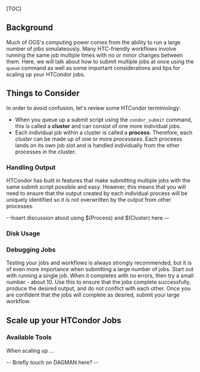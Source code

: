 [title]: - "Scaling Up!"
[TOC]

## Background

Much of OGS's computing power comes from the ability to run a large number 
of jobs simulateously. Many HTC-friendly workflows involve running the same 
job multiple times with no or minor changes between them. Here, we will 
talk about how to submit multiple jobs at once using the `queue` command as 
well as some important considerations and tips for scaling up your HTCondor jobs.

## Things to Consider

In order to avoid confusion, let's review some HTCondor terminiology:
 - When you queue up a submit script using the `condor_submit` command, this is 
called a **cluster** and can consist of one more individual jobs.
 - Each individual job within a cluster is called a **process**. Therefore, each 
*cluster* can be made up of one or more *processees*. Each proceess lands on its 
own job slot and is handled individually from the other processes in the cluster.

### Handling Output

HTCondor has built in features that make submitting multiple jobs with the same 
submit script possible and easy. However, this means that you will need to ensure 
that the output created by each individual process will be uniquely identified so 
it is not overwritten by the output from other processes.

--Insert discussion about using $(Process) and $(Cluster) here.--

### Disk Usage



### Debugging Jobs

Testing your jobs and workflows is always strongly recommended, but it is of even 
more importance when submitting a large number of jobs. Start out with running a 
single job. When it completes with no errors, then try a small number - about 10. 
Use this to ensure that the jobs complete successfully, produce the desired 
output, and do not conflict with each other. Once you are confident that the jobs 
will complete as desired, submit your large workflow.

## Scale up your HTCondor Jobs

### Available Tools

When scaling up ...

-- Briefly touch on DAGMAN here? --
